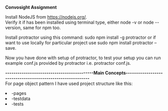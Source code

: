 
<b>Convosight Assignment</b>
<br><p>Install NodeJS from https://nodejs.org/. <br>
    Verify it if has been installed using terminal type, either node -v or node --version, same for npm too. 

<p>Install protractor using this command: sudo npm install -g protractor or if want to use locally for particular project use sudo npm install protractor –save.

<p>Now you have done with setup of protractor, to test your setup you can run example conf.js provided by protractor i.e. protractor conf.js.


<b>-------------------------------------------Main Concepts-----------------------------------------------------------</b>
<br>For page object pattern I have used project structure like this:
<li>-pages</li>
<li>-testdata</li>
<li>-tests</li><br>
    



